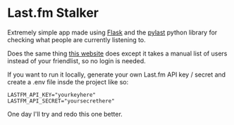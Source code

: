 # Last.fm Stalker
Extremely simple app made using [Flask](https://github.com/pallets/flask) and the [pylast](https://github.com/pylast/pylast) python library for checking what people are currently listening to.

Does the same thing [this website](https://jakeledoux.com/live/) does except it takes a manual list of users instead of your friendlist, so no login is needed.

If you want to run it locally, generate your own Last.fm API key / secret and create a .env file insde the project like so:
```
LASTFM_API_KEY="yourkeyhere"
LASTFM_API_SECRET="yoursecrethere"
```

One day I'll try and redo this one better.
